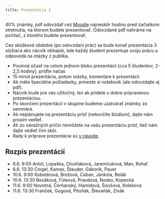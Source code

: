 ```yaml
---
title: Prezentácia 3
---
```


40% známky, pdf odovzdať cez [Moodle](https://moodle.uniba.sk/mod/assign/view.php?id=103692) najneskôr
hodinu pred začiatkom stretnutia, na ktorom budete prezentovať. Odovzdané pdf nahráme
na počítač, z ktorého budete prezentovať. 
<!-- 50% známky INF,  [Moodle](https://moodle.uniba.sk/mod/assign/view.php?id=64199) -->

Cez skúškové obdobie (po odovzdaní prác) sa bude konať prezentácia 3
slúžiaca ako nácvik obhajob, kde každý študent prezentuje svoju prácu
a odpovedá na otázky z publika.

  - Povinná účasť na celom jednom bloku prezentácií (cca 5 študentov,
    2-2,5 hodiny), príďte načas
  - 15 minút prezentácia, potom otázky, komentáre k prezentácii
  - Ak máte špeciálne požiadavky, prineste si notebook (ale odovzdajte
    aj pdf).
  - Nácvik bude pre vás užitočný, len ak prídete s dobre pripravenou
    prezentáciou.
  - Po skončení prezentácií v skupine budeme uzatvárať známky zo
    seminára.
  - Ak neplánujete na prezentáciu prísť (nekončíte štúdium), dajte nám
    prosím vedieť.
  - Ak zo závažných príčin nemôžete na vašu prezentáciu prísť, tiež nám
    dajte vedieť čím skôr.
  - Rady k príprave prezentácie sú [v
    návode](./Obhajoba,_prezentácia_vlastných_výsledkov.html).

## Rozpis prezentácií

* 6.6. 9:00 Antol, Lopaška, Chutňáková, Jaremčuková, Man, Rohaľ
* 6.6. 13:30 Cingel, Kamas, Štauder, Gáborik, Pauer
* 10.6. 9:00 Kobelárová, Brožová, Caban, Jankola, Belák
* 10.6. 13:30 Bezáková, Füleová, Pravdová, Nosko, Kopecká
* 11.6. 9:00 Novotná, Čerňanský, Hamidová, Šoošová, Koleková
* 11.6. 13:30 Franček, Gogová, Pitoňák, Števaňák, Zivák